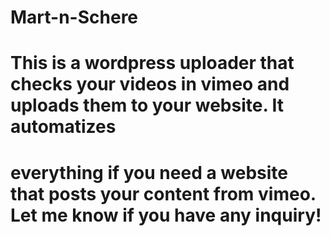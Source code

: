 # Mart-n-Schere
# This is a wordpress uploader that checks your videos in vimeo and uploads them to your website. It automatizes
# everything if you need a website that posts your content from vimeo. Let me know if you have any inquiry!

